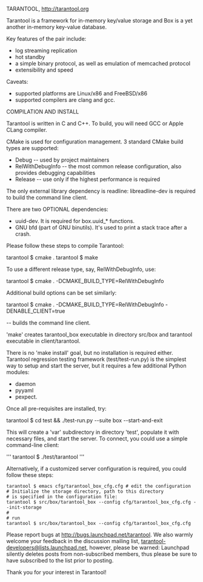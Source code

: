 TARANTOOL, http://tarantool.org

Tarantool is a framework for in-memory key/value storage and
Box is a yet another in-memory key-value database.

Key features of the pair include:
 * log streaming replication
 * hot standby
 * a simple binary protocol, as well as emulation of memcached
   protocol
 * extensibility and speed

Caveats:
 * supported platforms are Linux/x86 and FreeBSD/x86
 * supported compilers are clang and gcc.

COMPILATION AND INSTALL

Tarantool is written in C and C++.
To build, you will need GCC or Apple CLang compiler.

CMake is used for configuration management.
3 standard CMake build types are supported:
 * Debug -- used by project maintainers
 * RelWithDebugInfo -- the most common release configuration,
 also provides debugging capabilities
 * Release -- use only if the highest performance is required

The only external library dependency is readline: libreadline-dev
is required to build the command line client.

There are two OPTIONAL dependencies: 
- uuid-dev. It is required for box.uuid_* functions.
- GNU bfd (part of GNU binutils). It's used to print 
a stack trace after a crash.

Please follow these steps to compile Tarantool:

tarantool $ cmake .
tarantool $ make

To use a different release type, say, RelWithDebugInfo, use:

tarantool $ cmake . -DCMAKE_BUILD_TYPE=RelWithDebugInfo

Additional build options can be set similarly:

tarantool $ cmake . -DCMAKE_BUILD_TYPE=RelWithDebugInfo -DENABLE_CLIENT=true

-- builds the command line client.

'make' creates tarantool_box executable in directory
src/box and tarantool executable in client/tarantool.

There is no 'make install' goal, but no installation
is required either.
Tarantool regression testing framework (test/test-run.py) is the
simplest way to setup and start the server, but it requires a few
additional Python modules:
 * daemon
 * pyyaml
 * pexpect.

Once all pre-requisites are installed, try:

tarantool $ cd test && ./test-run.py --suite box --start-and-exit

This will create a 'var' subdirectory in directory 'test',
populate it with necessary files, and
start the server. To connect, you could use
a simple command-line client:

'''
tarantool $ ./test/tarantool
'''

Alternatively, if a customized server configuration is required,
you could follow these steps:

```
tarantool $ emacs cfg/tarantool_box_cfg.cfg # edit the configuration
# Initialize the storage directory, path to this directory
# is specified in the configuration file:
tarantool $ src/box/tarantool_box --config cfg/tarantool_box_cfg.cfg --init-storage
#
# run
tarantool $ src/box/tarantool_box --config cfg/tarantool_box_cfg.cfg
```

Please report bugs at http://bugs.launchpad.net/tarantool.
We also warmly welcome your feedback in the discussion mailing
list, tarantool-developers@lists.launchpad.net, however, please be
warned: Launchpad silently deletes posts from non-subscribed
members, thus please be sure to have subscribed to the list prior
to posting.

Thank you for your interest in Tarantool!

